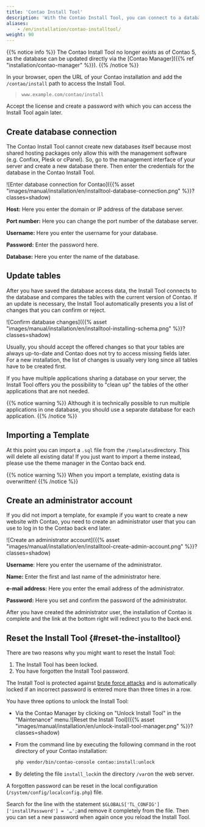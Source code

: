 ```yaml
---
title: 'Contao Install Tool'
description: 'With the Contao Install Tool, you can connect to a database, update tables, import templates and create an administrator account.'
aliases:
    - /en/installation/contao-installtool/
weight: 90
---
```


{{% notice info %}}
The Contao Install Tool no longer exists as of Contao 5, as the database can be updated directly via 
the [Contao Manager]({{% ref "installation/contao-manager" %}}).
{{% /notice %}}

In your browser, open the URL of your Contao installation and add the `/contao/install` path to access the Install Tool.

> `www.example.com/contao/install`

Accept the license and create a password with which you can access the Install Tool again later.

## Create database connection

The Contao Install Tool cannot create new databases itself because most shared hosting packages only allow this with the management software (e.g. Confixx, Plesk or cPanel). So, go to the management interface of your server and create a new database there. Then enter the credentials for the database in the Contao Install Tool.

![Enter database connection for Contao]({{% asset "images/manual/installation/en/installtool-database-connection.png" %}}?classes=shadow)

**Host:** Here you enter the domain or IP address of the database server.

**Port number:** Here you can change the port number of the database server.

**Username:** Here you enter the username for your database.

**Password:** Enter the password here.

**Database:** Here you enter the name of the database.

## Update tables

After you have saved the database access data, the Install Tool connects to the database and compares the tables with the current version of Contao. If an update is necessary, the Install Tool automatically presents you a list of changes that you can confirm or reject.

![Confirm database changes]({{% asset "images/manual/installation/en/installtool-installing-schema.png" %}}?classes=shadow)

Usually, you should accept the offered changes so that your tables are always up-to-date and Contao does not try to access missing fields later. For a new installation, the list of changes is usually very long since all tables have to be created first.

If you have multiple applications sharing a database on your server, the Install Tool offers you the possibility to "clean up" the tables of the other applications that are not needed.

{{% notice warning %}}
Although it is technically possible to run multiple applications in one database, you should use a separate database for each application.
{{% /notice %}}

## Importing a Template

At this point you can import a `.sql` file from the `/templates`directory. This will delete all existing data! If you just want to import a theme instead, please use the theme manager in the Contao back end.

{{% notice warning %}}
When you import a template, existing data is overwritten! 
{{% /notice %}}

## Create an administrator account

If you did not import a template, for example if you want to create a new website with Contao, you need to create an administrator user that you can use to log in to the Contao back end later.

![Create an administrator account]({{% asset "images/manual/installation/en/installtool-create-admin-account.png" %}}?classes=shadow)

**Username**: Here you enter the username of the administrator.

**Name:** Enter the first and last name of the administrator here.

**e-mail address:** Here you enter the email address of the administrator.

**Password:** Here you set and confirm the password of the administrator.

After you have created the administrator user, the installation of Contao is complete and the link at the bottom right
will redirect you to the back end.


## Reset the Install Tool {#reset-the-installtool}

There are two reasons why you might want to reset the Install Tool:

1. The Install Tool has been locked.
2. You have forgotten the Install Tool password.

The Install Tool is protected against [brute force attacks](https://de.wikipedia.org/wiki/Brute-Force-Methode) and is automatically locked if an incorrect password is entered more than three times in a row.

You have three options to unlock the Install Tool:

- Via the Contao Manager by clicking on "Unlock Install Tool" in the "Maintenance" menu.![Reset the Install Tool]({{% asset "images/manual/installation/en/unlock-install-tool-manager.png" %}}?classes=shadow)
- From the command line by executing the following command in the root directory of your Contao installation:
  
  ```bash
  php vendor/bin/contao-console contao:install:unlock
  ```
- By deleting the file `install_lock`in the directory `/var`on the web server.

A forgotten password can be reset in the local configuration (`/system/config/localconfig.php`) file.

Search for the line with the statement `$GLOBALS['TL_CONFIG']['installPassword'] = '…';`and remove it completely from the file. Then you can set a new password when again once you reload the Install Tool.
